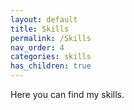 ```yaml
---
layout: default
title: Skills
permalink: /Skills
nav_order: 4
categories: skills
has_children: true
---
```


Here you can find my skills.